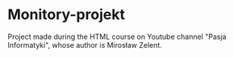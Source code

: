 # Monitory-projekt
Project made during the HTML course on Youtube channel "Pasja Informatyki", whose author is Mirosław Zelent.
